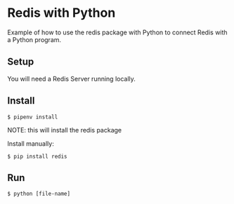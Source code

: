 # Redis with Python

Example of how to use the redis package with Python to connect Redis with a Python program.

## Setup

You will need a Redis Server running locally.

## Install

    $ pipenv install

NOTE: this will install the redis package

Install manually:

    $ pip install redis

## Run

    $ python [file-name]
